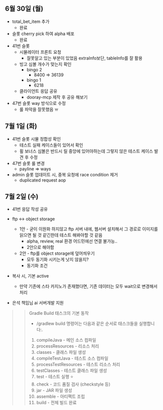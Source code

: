
## 6월 30일 (월)

- total_bet_item 추가 
	- 완료
- 슬롯 cherry pick 하여 alpha 배포
	- 완료
- 41번 슬롯 
	- 시뮬레이터 프론트 요청
		- 잘못알고 있는 부분이 있었음 extraInfo보단, tableInfo를 잘 활용
	- 빙고 심볼 개수가 맞는지 확인
		- bingo 2
			- 8400 => 36139
		- bingo 1
			- 6218
	- 클라이언트 응답 공유
		- dooray-mcp 제작 후 공유 해보기
- 47번 슬롯 way 방식으로 수정
	- 룰 파악을 잘못했음 ㅠ


## 7월 1일 (화)

- 41번 슬롯 시뮬 정합성 확인
	- 테스트 실패 케이스들이 있어서 확인
	- 휠 보너스 심볼은 반드시 릴 중앙에 있어야하는데 그렇지 않은 테스트 케이스 발견 후 수정
- 47번 슬롯 룰 변경
	- payline => ways
- admin 슬롯 업데이트 시, 중복 요청에 race condition 제거
	- duplicated request aop



## 7월 2일 (수)

- 41번 응답 작성 공유

- ftp <-> object storage
	- 1안 - 굳이 이원화 하지않고 ftp 서버 내에, 웹서버 설치해서 그 경로로 이미지를 읽으면 될 것 같긴한데 테스트 해봐야할 것 같음
		- alpha, review, real 환경 어드민에선 연결 불가능..
		- 2안으로 해야함
	- 2안 - ftp를 object storage에 덮어씌우기
		- 모두 동기화 시키는게 낫지 않을지?
		- 동기화 조건

- 복사 시, 기본 active
	- 만약 기존에 스타 카지노가 존재했다면, 기존 데이터는 모두 wait으로 변경해서 처리

- 은석 책임님 ai 서버개발 지원

>> Gradle Build 태스크의 기본 동작
>> - /gradlew build 명령어는 다음과 같은 순서로 태스크들을 실행합니다:.
>> 1. compileJava - 메인 소스 컴파일
>> 2. processResources - 리소스 처리
>> 3. classes - 클래스 파일 생성
>> 4. compileTestJava - 테스트 소스 컴파일
>> 5. processTestResources - 테스트 리소스 처리
>> 6. testClasses - 테스트 클래스 파일 생성
>> 7. test - 테스트 실행 ⭐
>> 8. check - 코드 품질 검사 (checkstyle 등)
>> 9. jar - JAR 파일 생성
>> 10. assemble - 아티팩트 조립
>> 11. build - 전체 빌드 완료